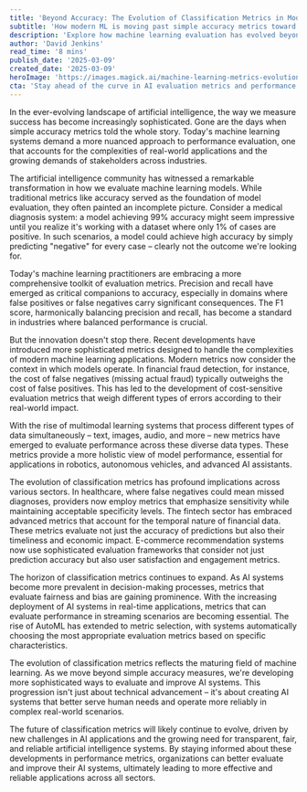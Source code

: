 ```yaml
---
title: 'Beyond Accuracy: The Evolution of Classification Metrics in Modern Machine Learning'
subtitle: 'How modern ML is moving past simple accuracy metrics toward more sophisticated evaluation methods'
description: 'Explore how machine learning evaluation has evolved beyond simple accuracy metrics to embrace sophisticated measures that account for real-world complexities and stakeholder demands. Learn about new approaches to measuring AI performance across healthcare, finance, and e-commerce sectors.'
author: 'David Jenkins'
read_time: '8 mins'
publish_date: '2025-03-09'
created_date: '2025-03-09'
heroImage: 'https://images.magick.ai/machine-learning-metrics-evolution-banner.jpg'
cta: 'Stay ahead of the curve in AI evaluation metrics and performance measurement. Follow us on LinkedIn for regular insights into the latest developments in machine learning and artificial intelligence.'
---
```


In the ever-evolving landscape of artificial intelligence, the way we measure success has become increasingly sophisticated. Gone are the days when simple accuracy metrics told the whole story. Today's machine learning systems demand a more nuanced approach to performance evaluation, one that accounts for the complexities of real-world applications and the growing demands of stakeholders across industries.

The artificial intelligence community has witnessed a remarkable transformation in how we evaluate machine learning models. While traditional metrics like accuracy served as the foundation of model evaluation, they often painted an incomplete picture. Consider a medical diagnosis system: a model achieving 99% accuracy might seem impressive until you realize it's working with a dataset where only 1% of cases are positive. In such scenarios, a model could achieve high accuracy by simply predicting "negative" for every case – clearly not the outcome we're looking for.

Today's machine learning practitioners are embracing a more comprehensive toolkit of evaluation metrics. Precision and recall have emerged as critical companions to accuracy, especially in domains where false positives or false negatives carry significant consequences. The F1 score, harmonically balancing precision and recall, has become a standard in industries where balanced performance is crucial.

But the innovation doesn't stop there. Recent developments have introduced more sophisticated metrics designed to handle the complexities of modern machine learning applications. Modern metrics now consider the context in which models operate. In financial fraud detection, for instance, the cost of false negatives (missing actual fraud) typically outweighs the cost of false positives. This has led to the development of cost-sensitive evaluation metrics that weigh different types of errors according to their real-world impact.

With the rise of multimodal learning systems that process different types of data simultaneously – text, images, audio, and more – new metrics have emerged to evaluate performance across these diverse data types. These metrics provide a more holistic view of model performance, essential for applications in robotics, autonomous vehicles, and advanced AI assistants.

The evolution of classification metrics has profound implications across various sectors. In healthcare, where false negatives could mean missed diagnoses, providers now employ metrics that emphasize sensitivity while maintaining acceptable specificity levels. The fintech sector has embraced advanced metrics that account for the temporal nature of financial data. These metrics evaluate not just the accuracy of predictions but also their timeliness and economic impact. E-commerce recommendation systems now use sophisticated evaluation frameworks that consider not just prediction accuracy but also user satisfaction and engagement metrics.

The horizon of classification metrics continues to expand. As AI systems become more prevalent in decision-making processes, metrics that evaluate fairness and bias are gaining prominence. With the increasing deployment of AI systems in real-time applications, metrics that can evaluate performance in streaming scenarios are becoming essential. The rise of AutoML has extended to metric selection, with systems automatically choosing the most appropriate evaluation metrics based on specific characteristics.

The evolution of classification metrics reflects the maturing field of machine learning. As we move beyond simple accuracy measures, we're developing more sophisticated ways to evaluate and improve AI systems. This progression isn't just about technical advancement – it's about creating AI systems that better serve human needs and operate more reliably in complex real-world scenarios.

The future of classification metrics will likely continue to evolve, driven by new challenges in AI applications and the growing need for transparent, fair, and reliable artificial intelligence systems. By staying informed about these developments in performance metrics, organizations can better evaluate and improve their AI systems, ultimately leading to more effective and reliable applications across all sectors.